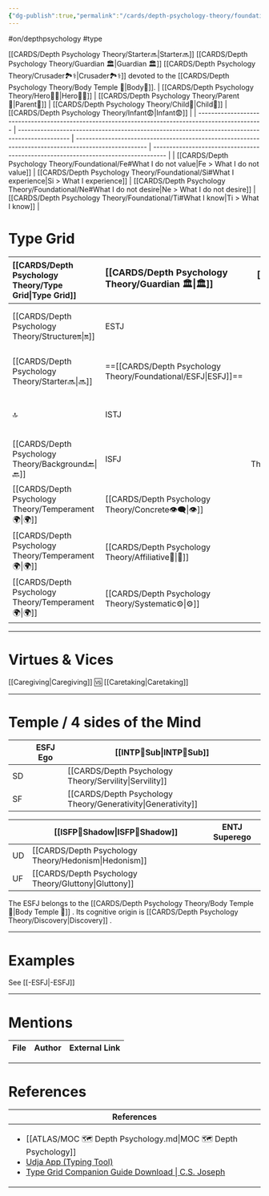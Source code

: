 ```yaml
---
{"dg-publish":true,"permalink":"/cards/depth-psychology-theory/foundational/esfj/","created":"2023-01-05T15:24:07.134+01:00","updated":"2023-04-29T13:34:21.527+02:00"}
---
```


#on/depthpsychology #type 

[[CARDS/Depth Psychology Theory/Starter🔜\|Starter🔜]] [[CARDS/Depth Psychology Theory/Guardian 🏛️\|Guardian 🏛️]] [[CARDS/Depth Psychology Theory/Crusader🏞️⚕️\|Crusader🏞️⚕️]] devoted to the [[CARDS/Depth Psychology Theory/Body Temple 🌳\|Body🌳]]. 
| [[CARDS/Depth Psychology Theory/Hero🦸‍♂️\|Hero🦸‍♂️]]                                                                                      | [[CARDS/Depth Psychology Theory/Parent🤨\|Parent🤨]]                                                                                   | [[CARDS/Depth Psychology Theory/Child👼\|Child👼]]                                                                                          | [[CARDS/Depth Psychology Theory/Infant😨\|Infant😨]]                                                                       |
| -------------------------------------------------------------------------------------------------- | ---------------------------------------------------------------------------------------------- | ---------------------------------------------------------------------------------------------------- | ---------------------------------------------------------------------------------- |
| [[CARDS/Depth Psychology Theory/Foundational/Fe#What I do not value\|Fe > What I do not value]] | [[CARDS/Depth Psychology Theory/Foundational/Si#What I experience\|Si > What I experience]] | [[CARDS/Depth Psychology Theory/Foundational/Ne#What I do not desire\|Ne > What I do not desire]] | [[CARDS/Depth Psychology Theory/Foundational/Ti#What I know\|Ti > What I know]] |

# Type Grid 
| [[CARDS/Depth Psychology Theory/Type Grid\|Type Grid]]                     | <font size="4"> [[CARDS/Depth Psychology Theory/Guardian 🏛️\|🏛️]]</font>   |  <font size="4"> [[CARDS/Depth Psychology Theory/Artisan 🧰\|🧰]]</font>   | <font size="4"> 🔮</font> | <font size="4"> [[CARDS/Depth Psychology Theory/Idealist🦄\|🦄]]</font>    | [[CARDS/Depth Psychology Theory/Interaction Style💬\|💬]]                      |   [[CARDS/Depth Psychology Theory/Interaction Style💬\|💬]]                           |   [[CARDS/Depth Psychology Theory/Interaction Style💬\|💬]]                    |
|:-------------------- |:--------------------- |:---------------------:|:------------------------- |:--------------------- |:--------------------- |:-------------------------- |:--------------------- |
| [[CARDS/Depth Psychology Theory/Structure🔛\|🔛]]  | ESTJ       |    ESTP       |==[[CARDS/Depth Psychology Theory/Foundational/ENTJ\|ENTJ]]==              |ENFJ          | [[CARDS/Depth Psychology Theory/Direct➡️\|➡️]]      | [[CARDS/Depth Psychology Theory/Initiating👋\|👋]]       | [[CARDS/Depth Psychology Theory/Outcome🏆\|🎯]]     |
| [[CARDS/Depth Psychology Theory/Starter🔜\|🔜]]    | ==[[CARDS/Depth Psychology Theory/Foundational/ESFJ\|ESFJ]]==     | ESFP      |ENTP               | ENFP           | [[CARDS/Depth Psychology Theory/Informative↪️\|↪️]] | [[CARDS/Depth Psychology Theory/Initiating👋\|👋]]       | [[CARDS/Depth Psychology Theory/Progression🏃\|🚧]] |
| 🔝   | ISTJ             |   ISTP   | INTJ            | INFJ           | [[CARDS/Depth Psychology Theory/Direct➡️\|➡️]]      | [[CARDS/Depth Psychology Theory/Responding🧘‍♂️\|🧘‍♂️]] | [[CARDS/Depth Psychology Theory/Progression🏃\|🚧]] |
| [[CARDS/Depth Psychology Theory/Background🔙\|🔙]] | ISFJ           |    ==[[CARDS/Depth Psychology Theory/Foundational/ISFP\|ISFP]]==   | ==[[CARDS/Depth Psychology Theory/Foundational/INTP\|INTP]]==             | INFP          | [[CARDS/Depth Psychology Theory/Informative↪️\|↪️]] | [[CARDS/Depth Psychology Theory/Responding🧘‍♂️\|🧘‍♂️]] | [[CARDS/Depth Psychology Theory/Outcome🏆\|🎯]]     |
|  [[CARDS/Depth Psychology Theory/Temperament🌍\|🌍]]                     | [[CARDS/Depth Psychology Theory/Concrete👁️‍🗨️\|👁️]] | [[CARDS/Depth Psychology Theory/Concrete👁️‍🗨️\|👁️]] | [[CARDS/Depth Psychology Theory/Abstract🧲\|🧲]]        | [[CARDS/Depth Psychology Theory/Abstract🧲\|🧲]]    |                       |                            |                       |
|  [[CARDS/Depth Psychology Theory/Temperament🌍\|🌍]]                     | [[CARDS/Depth Psychology Theory/Affiliative🐜\|🐜]] |  [[CARDS/Depth Psychology Theory/Pragmatic🦊\|🦊]]  | [[CARDS/Depth Psychology Theory/Pragmatic🦊\|🦊]]       | [[CARDS/Depth Psychology Theory/Affiliative🐜\|🐜]] |                       |                            |                       |
|  [[CARDS/Depth Psychology Theory/Temperament🌍\|🌍]]                     | [[CARDS/Depth Psychology Theory/Systematic⚙️\|⚙️]]  |  [[CARDS/Depth Psychology Theory/Interest👀\|👀]]   | [[CARDS/Depth Psychology Theory/Systematic⚙️\|⚙️]]      | [[CARDS/Depth Psychology Theory/Interest👀\|👀]]    |                       |                            |                       |

---
# Virtues & Vices
[[Caregiving\|Caregiving]] 🆚 [[Caretaking\|Caretaking]]

---
# Temple / 4 sides of the Mind
|  | ESFJ Ego          | [[INTP🤸Sub\|INTP🤸Sub]] |
| ------------ | ----------------- | ----------------- |
| SD           |                   | [[CARDS/Depth Psychology Theory/Servility\|Servility]]    |
| SF           |                   | [[CARDS/Depth Psychology Theory/Generativity\|Generativity]]      |

|     | [[ISFP👤Shadow\|ISFP👤Shadow]] | ENTJ Superego |
| --- | ---------------- | ------------- |
| UD  |[[CARDS/Depth Psychology Theory/Hedonism\|Hedonism]]    |               |
| UF  | [[CARDS/Depth Psychology Theory/Gluttony\|Gluttony]]    |               |

The ESFJ belongs to the [[CARDS/Depth Psychology Theory/Body Temple 🌳\|Body Temple 🌳]]   .
Its cognitive origin is [[CARDS/Depth Psychology Theory/Discovery\|Discovery]] .

---
# Examples 
See [[-ESFJ\|-ESFJ]] 

---
# Mentions
| File | Author | External Link |
| ---- | ------ | ------------- |

---
# References
| References                                                                                                                                                                                                                                                           |
| -------------------------------------------------------------------------------------------------------------------------------------------------------------------------------------------------------------------------------------------------------------------- |
| <ul><li>[[ATLAS/MOC 🗺️ Depth Psychology.md\\|MOC 🗺️ Depth Psychology]]</li><li>[Udja App (Typing Tool)](https://www.udja.app/#/)</li><li>[Type Grid Companion Guide Download \\| C.S. Joseph](https://csjoseph.life/type-grid-companion-guide-download/)</li></ul> |







